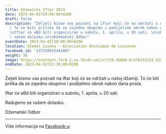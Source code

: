 ```yaml
---
title: Džematski Iftar 2023
date: 2023-04-01T20:00:00+0200
draft: false
description: "Željeli bismo vas pozvati na iftar koji će se održati u našoj džamiji.\
  \ To će biti prilika da se zajedno okupimo i podijelimo obrok nakon dana posta.\n\
  \nIftar će aBd biti organiziran u subotu, 1. aprila, u 20 sati. \n\nRadujemo se\
  \ vašem dolasku.\n\nDžematski Odbor"
eventDate: 2023-04-01T20:00:00+0200
location: Džemat Lozana - Association Bosniaque de Lausanne
facebook_id: '237150915441087'
weight: 30
image: https://scontent-lhr8-2.xx.fbcdn.net/v/t39.30808-6/476231214_935500385377228_3500090740640109385_n.jpg?_nc_cat=101&ccb=1-7&_nc_sid=9e60e4&_nc_ohc=k3A2p-p92N8Q7kNvwHhdKNF&_nc_oc=Adm6MklOY4Md3Uw2hglTWUR4AxL1F-CDmCUUdNc-Ayg3k7OLY21aqxVsYjf03ug-QK8&_nc_zt=23&_nc_ht=scontent-lhr8-2.xx&edm=ABTKTjYEAAAA&_nc_gid=RPFZBkwwfVHJerhf3EQdUw&oh=00_Afe7jmw99Aef1yqS_tk8nuNS_uQk5JLx832UZrfDJz1mPg&oe=68EBB0DA
endDate: 2023-04-01T23:30:00+0200
---
```


Željeli bismo vas pozvati na iftar koji će se održati u našoj džamiji. To će biti prilika da se zajedno okupimo i podijelimo obrok nakon dana posta.

Iftar će aBd biti organiziran u subotu, 1. aprila, u 20 sati. 

Radujemo se vašem dolasku.

Džematski Odbor

---

Više informacija na [Facebook-u](https://facebook.com/events/237150915441087)